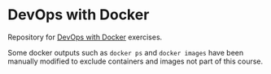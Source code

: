 # DevOps with Docker

Repository for [DevOps with Docker](https://devopswithdocker.com/) exercises.

Some docker outputs such as `docker ps` and `docker images` have been manually modified to exclude containers and images not part of this course.
